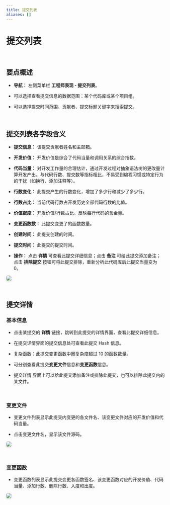 ```yaml
---
title: 提交列表
aliases: []
---
```


# 提交列表

<br />

## 要点概述

-   **导航：** 左侧菜单栏 **工程师表现 - 提交列表**。

-   可以选择查看提交信息的数据范围：某个代码库或某个项目组。

-   可以选择提交时间范围、贡献者、提交标题关键字来搜索提交。

<br />

## 提交列表各字段含义

-   **提交信息：** 该提交贡献者姓名和主邮箱。

-   **开发价值：** 开发价值是综合了代码当量和调用关系的综合指数。

-   **代码当量：** 对开发工作量的合理估计，通过开发过程对抽象语法树的更改量计算开发产出。与代码行数、提交数等指标相比，不易受到编程习惯或特定行为的干扰（如换行、添加注释等）。

-   **行数变化：** 此提交产生的行数变化，增加了多少行和减少了多少行。

-   **行数占比：** 当前代码行数占开发历史全部代码行数的比值。

-   **价值密度：** 开发价值/行数占比。反映每行代码的含金量。

-   **变更函数数：** 此提交变更了的函数数量。

-   **创建时间：** 此提交创建的时间。

-   **提交时间：** 此提交的提交时间。

-   **操作：** 点击 **详情** 可查看此提交详细信息；点击 **备注** 可给此提交添加备注；点击 **排除提交** 按钮可将此提交排除，重新分析此代码库后此提交当量变为 0。

<img style="border-radius: 0.3125em;
    box-shadow: 0 2px 4px 0 rgba(34,36,38,.12),0 2px 10px 0 rgba(34,36,38,.08);" src="https://release-notes.oss-cn-zhangjiakou.aliyuncs.com/img/Commit1.png" />

<br />

## 提交详情

### 基本信息

-   点击某提交的 **详情** 链接，跳转到此提交的详情界面，查看此提交详细信息。

-   在提交详情界面的提交信息处可查看此提交 Hash 信息。

-   复杂函数：此提交变更函数中圈复杂度超过 10 的函数数量。

-   可分别查看此提交**变更文件**信息和**变更函数**信息。

-   提交详情 界面上可以给此提交添加备注或排除此提交，也可以排除此提交内的某文件。

<br />

### 变更文件

-   变更文件列表显示此提交内变更的各文件名、该变更文件对应的开发价值和代码当量。

-   点击变更文件名，显示该文件源码。

<img style="border-radius: 0.3125em;
    box-shadow: 0 2px 4px 0 rgba(34,36,38,.12),0 2px 10px 0 rgba(34,36,38,.08);" src="https://release-notes.oss-cn-zhangjiakou.aliyuncs.com/img/Commit2.png" />

<br />

### 变更函数

-   变更函数列表显示此提交变更各函数签名、该变更函数对应的开发价值、代码当量、添加行数、删除行数、入度和出度。

<img style="border-radius: 0.3125em;
    box-shadow: 0 2px 4px 0 rgba(34,36,38,.12),0 2px 10px 0 rgba(34,36,38,.08);" src="https://release-notes.oss-cn-zhangjiakou.aliyuncs.com/img/Commit3.png" />
